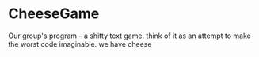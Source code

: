 # CheeseGame
Our group's program - a shitty text game.
 think of it as an attempt to make the worst code imaginable.
 we have cheese
